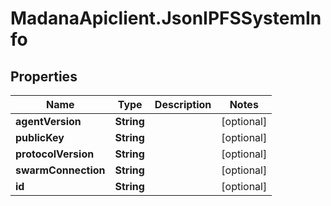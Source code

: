 # MadanaApiclient.JsonIPFSSystemInfo

## Properties

Name | Type | Description | Notes
------------ | ------------- | ------------- | -------------
**agentVersion** | **String** |  | [optional] 
**publicKey** | **String** |  | [optional] 
**protocolVersion** | **String** |  | [optional] 
**swarmConnection** | **String** |  | [optional] 
**id** | **String** |  | [optional] 


